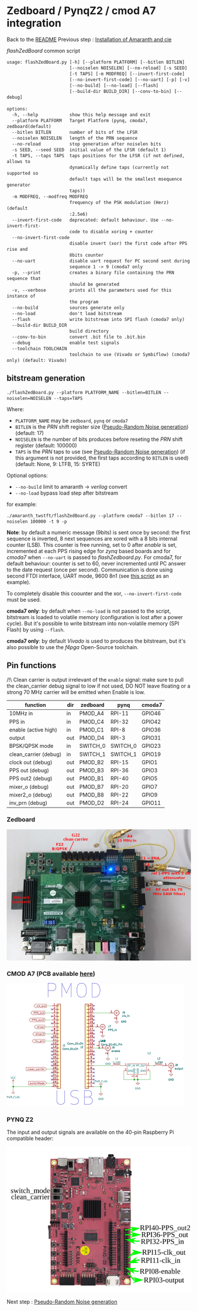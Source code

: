# Zedboard / PynqZ2 / cmod A7 integration
Back to the [README](../README.md)
Previous step : [Installation of Amaranth and cie](00_Installation.md)

*flashZedBoard* common script

```
usage: flashZedBoard.py [-h] [--platform PLATFORM] [--bitlen BITLEN]
                        [--noiselen NOISELEN] [--no-reload] [-s SEED]
                        [-t TAPS] [-m MODFREQ] [--invert-first-code]
                        [--no-invert-first-code] [--no-uart] [-p] [-v]
                        [--no-build] [--no-load] [--flash]
                        [--build-dir BUILD_DIR] [--conv-to-bin] [--debug]

options:
  -h, --help            show this help message and exit
  --platform PLATFORM   Target Platform (pynq, cmoda7, zedboard(default)
  --bitlen BITLEN       number of bits of the LFSR
  --noiselen NOISELEN   length of the PRN sequence
  --no-reload           stop generation after noiselen bits
  -s SEED, --seed SEED  initial value of the LFSR (default 1)
  -t TAPS, --taps TAPS  taps positions for the LFSR (if not defined, allows to
                        dynamically define taps (currently not supported so
                        default taps will be the smallest msequence generator
                        taps))
  -m MODFREQ, --modfreq MODFREQ
                        frequency of the PSK modulation (Herz) (default
                        :2.5e6)
  --invert-first-code   deprecated: default behaviour. Use --no-invert-first-
                        code to disable xoring + counter
  --no-invert-first-code
                        disable invert (xor) the first code after PPS rise and
                        8bits counter
  --no-uart             disable uart request for PC second sent during
                        sequence 1 -> 9 (cmoda7 only
  -p, --print           creates a binary file containing the PRN sequence that
                        should be generated
  -v, --verbose         prints all the parameters used for this instance of
                        the program
  --no-build            sources generate only
  --no-load             don't load bitstream
  --flash               write bitstream into SPI flash (cmoda7 only)
  --build-dir BUILD_DIR
                        build directory
  --conv-to-bin         convert .bit file to .bit.bin
  --debug               enable test signals
  --toolchain TOOLCHAIN
                        toolchain to use (Vivado or Symbiflow) (cmoda7 only) (default: Vivado)

```

## bitstream generation

```
./flashZedBoard.py --platform PLATFORM_NAME --bitlen=BITLEN --noiselen=NOISELEN --taps=TAPS
```

Where:
- `PLATFORM_NAME` may be `zedboard`, `pynq` or `cmoda7`
- `BITLEN` is the *PRN* shift register size ([Pseudo-Random Noise generation](02_PRN.md)) (default: 17)
- `NOISELEN` is the number of bits produces before reseting the *PRN* shift register (default: 100000)
- `TAPS` is the *PRN* taps to use (see [Pseudo-Random Noise generation](02_PRN.md))
  (if this argument is not provided,
  the first taps according to `BITLEN` is used) (default: None, 9: LTFB, 15:
  SYRTE)

Optional options:
- `--no-build` limit to amaranth -> *verilog* convert
- `--no-load` bypass load step after bitstream 

for example:
```
./amaranth_twstft/flashZedBoard.py --platform cmoda7 --bitlen 17 --noiselen 100000 -t 9 -p
```

**Note**: by default a numeric message (9bits) is sent once by second: the first
sequence is inverted, 8 next sequences are xored with a 8 bits internal counter
(LSB). This counter is free running, set to 0 after *enable* is set, incremented at each
PPS rising edge for *zynq* based boards and for *cmoda7* when `--no-uart` is passed to
*flashZedboard.py*. For cmoda7, for default behaviour: counter is set to 60,
never incremented until PC answer to the date request (once per second).
Communication is done using second FTDI interface, UART mode, 9600 8n1 (see
[this script](../amaranth_twstft/host_req_date.py) as an example).

To completely disable this coounter and the xor, `--no-invert-first-code` must
be used.

**cmoda7 only**: by default when `--no-load` is not passed to the script,
bitstream is loaded to volatile memory (configuration is lost after a power
cycle). But it's possible to write bitstream into non-volatile memory (SPI
Flash) by using `--flash`.

**cmoda7 only**: by default *Vivado* is used to produces the bitstream, but it's
also possible to use the *f4pga* Open-Source toolchain.

## Pin functions

/!\ Clean carrier is output irrelevant of the ``enable`` signal: make sure to pull the clean_carrier debug signal to low if not used, DO NOT leave floating or a strong 70 MHz carrier will be emitted when Enable is low.

| function              | dir | zedboard | pynq     | cmoda7 |
|-----------------------|-----|----------|----------|--------|
| 10MHz in              | in  | PMOD_A4  | RPI-11   | GPIO46 |
| PPS in                | in  | PMOD_C4  | RPI-32   | GPIO42 |
| enable (active high)  | in  | PMOD_C1  | RPI-8    | GPIO36 |
| output                | out | PMOD_D4  | RPI-3    | GPIO31 |
| BPSK/QPSK mode        | in  | SWITCH_0 | SWITCH_0 | GPIO23 |
| clean_carrier (debug) | in  | SWITCH_1 | SWITCH_1 | GPIO19 |
| clock out (debug)     | out | PMOD_B2  | RPI-15   | GPIO1  |
| PPS out (debug)       | out | PMOD_B3  | RPI-36   | GPIO3  |
| PPS out2 (debug)      | out | PMOD_B1  | RPI-40   | GPIO5  |
| mixer_o (debug)       | out | PMOD_B7  | RPI-20   | GPIO7  |
| mixer2_o (debug)      | out | PMOD_B8  | RPI-22   | GPIO9  |
| inv_prn (debug)       | out | PMOD_D2  | RPI-24   | GPIO11 |

### Zedboard

<img src="../figures/pinout_zedboard.png">

### CMOD A7 (PCB available <a href="https://github.com/oscimp/amaranth_twstft/tree/main/pcb/cmodA7_twtft">here</a>)

<img src="../figures/cmodA7_twtft.png">

### PYNQ Z2
The input and output signals are available on the 40-pin Raspberry Pi compatible header:

<img src="pynqz2_gpio_conn.png">

Next step : [Pseudo-Random Noise generation](02_PRN.md)
